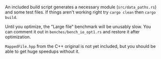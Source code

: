 An included build script generates a necessary module (`src/data_paths.rs`) and some test files. If things aren't working right try `cargo clean` then `cargo build`.

Until you optimize, the "Large file" benchmark will be unusably slow. You can comment it out in `benches/bench_io_opt1.rs` and restore it after optimization.

`MappedFile.hpp` from the C++ original is not yet included, but you should be able to get huge speedups without it.
